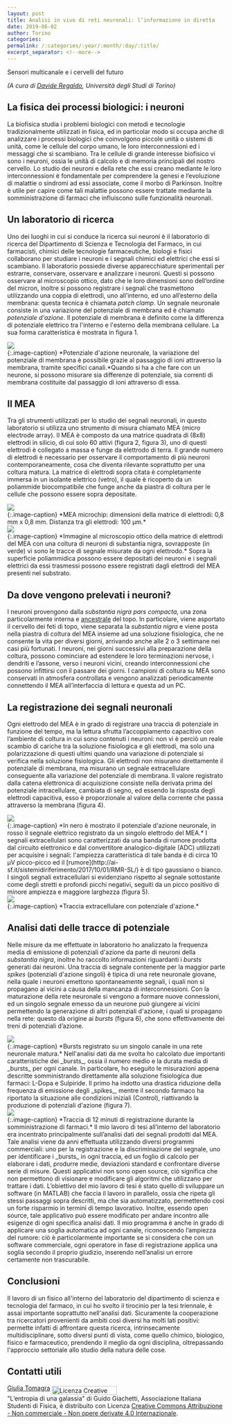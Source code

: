 ```yaml
---
layout: post
title: ​Analisi in vivo di reti neuronali: l’informazione in diretta
date: ​2019-06-02
author: Torino
categories:
permalink: /:categories/:year/:month/:day/:title/
excerpt_separator: <!--more-->
---
```

Sensori multicanale e i cervelli del futuro

<!--more--> 

_(A cura di ​[Davide Regaldo](mailto:davide.regaldo@edu.unito.it),​ U​niversità degli Studi di Torino)​_



## La fisica dei processi biologici: i neuroni

La biofisica studia i problemi biologici con metodi e tecnologie tradizionalmente utilizzati in fisica, ed in particolar modo si occupa anche di analizzare i processi biologici che coinvolgono piccole unità o sistemi di unità, come le cellule del corpo umano, le loro interconnessioni ed i messaggi che si scambiano. Tra le cellule di grande interesse biofisico vi sono i neuroni, ossia le unità di calcolo e di memoria principali del nostro cervello. Lo studio dei neuroni e della rete che essi creano mediante le loro interconnessioni è fondamentale per comprendere la genesi e l’evoluzione di malattie o sindromi ad essi associate, come il morbo di Parkinson. Inoltre è utile per capire come tali malattie possono essere trattate mediante la somministrazione di farmaci che influiscono sulle funzionalità neuronali.


## Un laboratorio di ricerca

Uno dei luoghi in cui si conduce la ricerca sui neuroni è il laboratorio di ricerca del Dipartimento di Scienza e Tecnologia del Farmaco, in cui farmacisti, chimici delle tecnologie farmaceutiche, biologi e fisici collaborano per studiare i neuroni e i segnali chimici ed elettrici che essi si scambiano. Il laboratorio possiede diverse apparecchiature sperimentali per estrarre, conservare, osservare e analizzare i neuroni. Questi si possono osservare al microscopio ottico, dato che le loro dimensioni sono dell’ordine del micron, inoltre si possono registrare i segnali che trasmettono utilizzando una coppia di elettrodi, uno all’interno, ed uno all’esterno della membrana: questa tecnica è chiamata _patch clamp_.
Un segnale neuronale consiste in una variazione del potenziale di membrana ed è chiamato _potenziale d'azione_. Il potenziale di membrana è definito come la differenza di potenziale elettrico tra l'interno e l'esterno della membrana cellulare. La sua forma caratteristica è mostrata in figura 1.
<div class="row">
	<div class="col s12 m6 offset-m3">
		<img src="/​sistemidiriferimento/img/19_06_01_MEA/fig1.png"​/>
	</div>
</div>
{:.image-caption}
*Potenziale d'azione neuronale, la variazione del potenziale di membrana è possibile grazie al passaggio di ioni attraverso la membrana, tramite specifici canali.*​
Quando si ha a che fare con un neurone, si possono misurare sia differenze di potenziale, sia correnti di membrana costituite dal passaggio di ioni attraverso di essa.


## Il MEA

Tra gli strumenti utilizzati per lo studio dei segnali neuronali, in questo laboratorio si utilizza uno strumento di misura chiamato MEA (micro electrode array). 
Il MEA è composto da una matrice quadrata di (8x8) elettrodi in silicio, di cui solo 60 attivi (figura 2, figura 3), uno di questi elettrodi è collegato a massa e funge da elettrodo di terra. Il grande numero di elettrodi è necessario per osservare il comportamento di più neuroni contemporaneamente, cosa che diventa rilevante soprattutto per una coltura matura. La matrice di elettrodi sopra citata è completamente immersa in un isolante elettrico (vetro), il quale è ricoperto da un poliammide biocompatibile che funge anche da piastra di coltura per le cellule che possono essere sopra depositate.
<div class="row">
	<div class="col s12 m6 offset-m3">
		<img src="/​sistemidiriferimento/img/19_06_01_MEA/fig2.jpg"​/>
	</div>
</div>
{:.image-caption}
*MEA microchip: dimensioni della matrice di elettrodi: 0,8 mm x 0,8 mm. Distanza tra gli elettrodi: 100 μm.*​
<div class="row">
	<div class="col s12 m6 offset-m3">
		<img src="/​sistemidiriferimento/img/19_06_01_MEA/fig3.png"​/>
	</div>
</div>
{:.image-caption}
*Immagine al microscopio ottico della matrice di elettrodi del MEA con una coltura di neuroni di substantia nigra, sovrapposte (in verde) vi sono le tracce di segnale misurate da ogni elettrodo.*
Sopra la superficie poliammidica possono essere depositati dei neuroni e i segnali elettrici da essi trasmessi possono essere registrati dagli elettrodi del MEA presenti nel substrato.


## Da dove vengono prelevati i neuroni?

I neuroni provengono dalla _substantia nigra pars compacta_, una zona particolarmente interna e [ancestrale](http://www.treccani.it/vocabolario/ancestrale/) del topo. In particolare, viene asportato il cervello dei feti di topo, viene separata la _substantia nigra_ e viene posta nella piastra di coltura del MEA insieme ad una soluzione fisiologica, che ne consente la vita per diversi giorni, arrivando anche alle 2 o 3 settimane nei casi più fortunati.
I neuroni, nei giorni successivi alla preparazione della coltura, possono cominciare ad estendere le loro terminazioni nervose, i dendriti e l’assone, verso i neuroni vicini, creando interconnessioni che possono infittirsi con il passare dei giorni.
I campioni di coltura su MEA sono conservati in atmosfera controllata e vengono analizzati periodicamente connettendo il MEA all’interfaccia di lettura e questa ad un PC.


## La registrazione dei segnali neuronali

Ogni elettrodo del MEA è in grado di registrare una traccia di potenziale in funzione del tempo, ma la lettura sfrutta l’accoppiamento capacitivo con l’ambiente di coltura in cui sono contenuti i neuroni: non vi è perciò un reale scambio di cariche tra la soluzione fisiologica e gli elettrodi, ma solo una polarizzazione di questi ultimi quando una variazione di potenziale si verifica nella soluzione fisiologica. Gli elettrodi non misurano direttamente il potenziale di membrana, ma misurano un segnale extracellulare conseguente alla variazione del potenziale di membrana. Il valore registrato dalla catena elettronica di acquisizione consiste nella derivata prima del potenziale intracellulare, cambiata di segno, ed essendo la risposta degli elettrodi capacitiva, esso è proporzionale al valore della corrente che passa attraverso la membrana (figura 4).
<div class="row">
	<div class="col s12 m6 offset-m3">
		<img src="/​sistemidiriferimento/img/19_06_01_MEA/fig5.png"​/>
	</div>
</div>
{:.image-caption}
*In nero è mostrato il potenziale d'azione neuronale, in rosso il segnale elettrico registrato da un singolo elettrodo del MEA.*
I segnali extracellulari sono caratterizzati da una banda di rumore prodotta dal circuito elettronico e dal convertitore analogico-digitale (ADC) utilizzati per acquisire i segnali: l'ampiezza caratteristica di tale banda è di circa 10 μV picco-picco ed il [rumore](http://ai-sf.it/sistemidiriferimento/2017/10/01/RMR-SL/) è di tipo gaussiano o bianco. I singoli segnali extracellulari si evidenziano  rispetto al segnale sottostante come degli stretti e profondi picchi negativi, seguiti da un picco positivo di minore ampiezza e maggiore larghezza (figura 5).
<div class="row">
	<div class="col s12 m6 offset-m3">
		<img src="/​sistemidiriferimento/img/19_06_01_MEA/fig6.png"​/>
	</div>
</div>
{:.image-caption}
*Traccia extracellulare con potenziale d'azione.*


## Analisi dati delle tracce di potenziale

Nelle misure da me effettuate in laboratorio  ho analizzato la frequenza media di emissione di potenziali d'azione da parte di neuroni della _substantia nigra_, inoltre ho raccolto informazioni riguardanti i _bursts_ generati dai neuroni.
Una traccia di segnale contenente per la maggior parte _spikes_ (potenziali d'azione singoli) è tipica di una rete neuronale giovane, nella quale i neuroni emettono spontaneamente segnali, i quali non si propagano ai vicini a causa della mancanza di interconnessioni. Con la maturazione della rete neuronale si vengono a formare nuove connessioni, ed un singolo segnale emesso da un neurone può giungere ai vicini permettendo la generazione di altri potenziali d'azione, i quali si propagano nella rete: questo dà origine ai _bursts_ (figura 6), che sono effettivamente dei treni di potenziali d’azione.
<div class="row">
	<div class="col s12 m6 offset-m3">
		<img src="/​sistemidiriferimento/img/19_06_01_MEA/fig7.gif"​/>
	</div>
</div>
{:.image-caption}
*Bursts registrato su un singolo canale in una rete neuronale matura.*
Nell'analisi dati da me svolta ho calcolato due importanti caratteristiche dei _bursts_, ossia il numero medio e la durata media di _bursts_ per ogni canale. In particolare, ho eseguito le misurazioni appena descritte somministrando direttamente alla soluzione fisiologica due farmaci: L-Dopa e Sulpiride.  Il primo ha indotto una drastica riduzione della frequenza di emissione degli _spikes_, mentre il secondo farmaco ha riportato la situazione alle condizioni iniziali (Control), riattivando la produzione di potenziali d'azione (figura 7).
<div class="row">
	<div class="col s12 m6 offset-m3">
		<img src="/​sistemidiriferimento/img/19_06_01_MEA/fig8.png"​/>
	</div>
</div>
{:.image-caption}
*Traccia di 12 minuti di registrazione durante la somministrazione di farmaci.*
Il mio lavoro di tesi all’interno del laboratorio era incentrato principalmente sull’analisi dati dei segnali prodotti dal MEA. Tale analisi viene da anni effettuata utilizzando diversi programmi commerciali: uno per la registrazione e la discriminazione del segnale, uno per identificare i _bursts_ in ogni traccia, ed un foglio di calcolo per elaborare i dati, produrre medie, deviazioni standard e confrontare diverse serie di misure. Questi applicativi non sono open source, ciò significa che non permettono di visionare e modificare gli algoritmi che utilizzano per trattare i dati. L’obiettivo del mio lavoro di tesi è stato quello di sviluppare un software (in MATLAB) che faccia il lavoro in parallelo, ossia che ripeta gli stessi passaggi sopra descritti, ma che sia automatizzato, permettendo così un forte risparmio in termini di tempo lavorativo. Inoltre, essendo open source, tale applicativo può essere modificato per andare incontro alle esigenze di ogni specifica analisi dati.
Il mio programma è anche in grado di applicare una soglia automatica ad ogni canale, riconoscendo l’ampiezza del rumore: ciò è particolarmente importante se si considera che con un software commerciale, ogni operatore in fase di registrazione applica una soglia secondo il proprio giudizio, inserendo nell’analisi un errore certamente non trascurabile.


## Conclusioni

Il lavoro di un fisico all'interno del laboratorio del dipartimento di scienza e tecnologia del farmaco, in cui ho svolto il tirocinio per la tesi triennale, è assai importante soprattutto nell'analisi dati. Sicuramente la cooperazione tra ricercatori provenienti da ambiti così diversi ha molti lati positivi: permette infatti di affrontare questa ricerca, intrinsecamente multidisciplinare, sotto diversi punti di vista, come quello chimico, biologico, fisico e farmaceutico, prendendo il meglio da ogni disciplina, oltrepassando l'approccio settoriale allo studio della natura delle cose.


## Contatti utili

[Giulia Tomagra](mailto:giulia.tomagra@unito.it)
<a rel="license" href="http://creativecommons.org/licenses/by-nc-nd/4.0/"><img alt="Licenza Creative Commons" style="border-width:0; WIDTH:150px; HEIGHT:20px" src="https://i.creativecommons.org/l/by-nc-nd/4.0/80x15.png" align="middle" /></a><br /><span xmlns:dct="http://purl.org/dc/terms/" property="dct:title">"L’entropia di una galassia"</span> di<span xmlns:cc="http://creativecommons.org/ns#" property="cc:attributionName"> Guido Giachetti, Associazione Italiana Studenti di Fisica,</span> è distribuito con Licenza <a rel="license" href="http://creativecommons.org/licenses/by-nc-nd/4.0/">Creative Commons Attribuzione - Non commerciale - Non opere derivate 4.0 Internazionale</a>.

